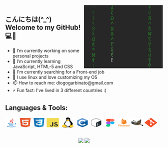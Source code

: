 <img align="right" src="matrix.gif" width="50%" alt="matrix gif" style="filter: brightness(50%) contrast(70%);">

<h2> こんにちは(^_^)<br>Welcome to my GitHub! 💻🤗</h2>

<ul>
    <li> 🔭 I’m currently working on some personal projects
    <li> 🌱 I’m currently learning JavaScript, HTML-5 and CSS
    <li> 🔎 I'm currently searching for a Front-end job
    <li> 🐧 I use linux and love customizing my OS
    <li> 📫 How to reach me: diogogarbinato@gmail.com
    <li> ⚡ Fun fact: I've lived in 3 different countries :) 
</ul>

<div style="display: inline_block">
<h2>Languages & Tools:</h2>
  <img align="center" alt="Java" height="30" width="40" src="https://github.com/devicons/devicon/blob/master/icons/java/java-original.svg">
  <img align="center" alt="HTML-5" height="30" width="40" src="https://github.com/devicons/devicon/blob/master/icons/html5/html5-original.svg">
 <img align="center" alt="CSS3" height="30" width="40" src="https://github.com/devicons/devicon/blob/master/icons/css3/css3-original.svg">
  <img align="center" alt="JavaScript" height="30" width="40" src="https://github.com/devicons/devicon/blob/master/icons/javascript/javascript-original.svg">
  <img align="center" alt="Linux" height="35" width="47" src="https://github.com/devicons/devicon/blob/master/icons/linux/linux-original.svg">
  <img align="center" alt="C" height="30" width="40" src="https://github.com/devicons/devicon/blob/master/icons/c/c-original.svg">
<img align="center" alt="Bash" height="30" width="40" src="https://github.com/devicons/devicon/blob/master/icons/bash/bash-original.svg">
 <img align="center" alt="figma" height="25" width="40" src="https://github.com/devicons/devicon/blob/master/icons/figma/figma-original.svg">
<img align="center" alt="Git" height="30" width="40" src="https://github.com/devicons/devicon/blob/master/icons/firebase/firebase-plain-wordmark.svg">
 <img align="center" alt="Git" height="30" width="40" src="https://github.com/devicons/devicon/blob/master/icons/gimp/gimp-original.svg">
<img align="center" alt="Git" height="30" width="40" src="https://github.com/devicons/devicon/blob/master/icons/git/git-original.svg">
</div>
<br>

<p align="center">
    <img width="315em" src="https://github-readme-stats-diogogdf.vercel.app/api/top-langs/?username=DiogoGDF&layout=compact&langs_count=8&theme=blue-green"/>
    <img width="50%" src="http://github-readme-streak-stats.herokuapp.com?user=DiogoGDF&theme=blue-green&date_format=j%20M%5B%20Y%5D" />
 </p>
